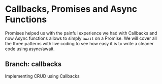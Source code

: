 # Callbacks, Promises and Async Functions

Promises helped us with the painful experience we had with Callbacks and now Async functions allows to simply `await` on a Promise. We will cover all the three patterns with live coding to see how easy it is to write a cleaner code using async/await.

## Branch: callbacks
Implementing CRUD using Callbacks
